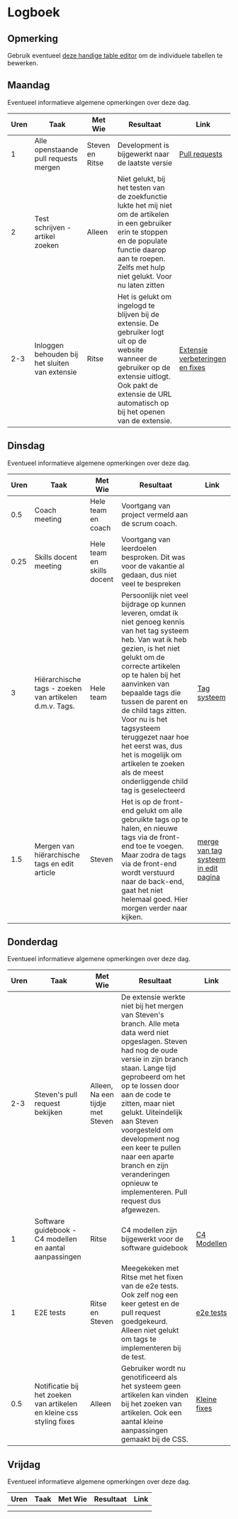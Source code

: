 # Logboek

## Opmerking
Gebruik eventueel [deze handige table editor](https://www.tablesgenerator.com/markdown_tables) om de individuele tabellen te bewerken.

## Maandag
Eventueel informatieve algemene opmerkingen over deze dag.

| Uren | Taak                                           | Met Wie         | Resultaat                                                                                                                                                                                                         | Link                                                                                                                                       |
|------|------------------------------------------------|-----------------|-------------------------------------------------------------------------------------------------------------------------------------------------------------------------------------------------------------------|--------------------------------------------------------------------------------------------------------------------------------------------|
| 1    | Alle openstaande pull requests mergen          | Steven en Ritse | Development is bijgewerkt naar de laatste versie                                                                                                                                                                  | [Pull requests](https://github.com/HANICA-DWA/sep2020-project-pardellos/commit/b0146a7afa8660409f13d8173a174d553316434b)                   |
| 2    | Test schrijven - artikel zoeken                | Alleen          | Niet gelukt, bij het testen van de zoekfunctie lukte het mij niet om de artikelen in een gebruiker erin te stoppen en de populate functie daarop aan te roepen. Zelfs met hulp niet gelukt. Voor nu laten zitten  |                                                                                                                                            |
| 2-3  | Inloggen behouden bij het sluiten van extensie | Ritse           | Het is gelukt om ingelogd te blijven bij de extensie. De gebruiker logt uit op de website wanneer de gebruiker op de extensie uitlogt. Ook pakt de extensie de URL automatisch op bij het openen van de extensie. | [Extensie verbeteringen en fixes](https://github.com/HANICA-DWA/sep2020-project-pardellos/commit/0db8d77ad6e26b0f52602782255cb13458681dda) |


## Dinsdag
Eventueel informatieve algemene opmerkingen over deze dag.

| Uren | Taak                                                    | Met Wie                    | Resultaat                                                                                                                                                                                                                                                                               | Link                                                                                                                                            |
|------|---------------------------------------------------------|----------------------------|-----------------------------------------------------------------------------------------------------------------------------------------------------------------------------------------------------------------------------------------------------------------------------------------|-------------------------------------------------------------------------------------------------------------------------------------------------|
| 0.5  | Coach meeting                                           | Hele team en coach         | Voortgang van project vermeld aan de scrum coach.                                                                                                                                                                                                                                       |                                                                                                                                                 |
| 0.25 | Skills docent meeting                                   | Hele team en skills docent | Voortgang van leerdoelen besproken. Dit was voor de vakantie al gedaan, dus niet veel te bespreken                                                                                                                                                                                      |                                                                                                                                                 |
| 3    | Hiërarchische tags -  zoeken van artikelen d.m.v. Tags. | Hele team                  | Persoonlijk niet veel bijdrage op kunnen leveren, omdat ik niet genoeg kennis van het tag systeem heb. Van wat ik heb gezien, is het niet gelukt om de correcte artikelen op te halen bij het aanvinken van bepaalde tags die tussen de parent en de child tags zitten. Voor nu is het tagsysteem teruggezet naar hoe het eerst was, dus het is mogelijk om artikelen te zoeken als de meest onderliggende child tag is geselecteerd | [Tag systeem](https://github.com/HANICA-DWA/sep2020-project-pardellos/commit/7aa27da94f6a95dadde3a1060eda47965d42b0d3)                          |
| 1.5  | Mergen van hiërarchische tags en edit article           | Steven                     | Het is op de front-end gelukt om alle gebruikte tags op te halen,  en nieuwe tags via de front-end toe te voegen. Maar zodra de tags via de front-end wordt verstuurd naar de back-end, gaat het niet helemaal goed. Hier morgen verder naar kijken.                                    | [merge van tag systeem in edit pagina](https://github.com/HANICA-DWA/sep2020-project-pardellos/commit/e0d24798c382d211299b30e5524915d41a863f29) |

## Donderdag
Eventueel informatieve algemene opmerkingen over deze dag.

| Uren | Taak                                                                 | Met Wie                          | Resultaat                                                                                                                                                                                                                                                                                                                                                                                                                  | Link                                                                                                                    |
|------|----------------------------------------------------------------------|----------------------------------|----------------------------------------------------------------------------------------------------------------------------------------------------------------------------------------------------------------------------------------------------------------------------------------------------------------------------------------------------------------------------------------------------------------------------|-------------------------------------------------------------------------------------------------------------------------|
| 2-3  | Steven's pull request bekijken                                       | Alleen, Na een tijdje met Steven | De extensie werkte niet bij het mergen van Steven's branch. Alle meta data werd niet opgeslagen.  Steven had nog de oude versie in zijn branch staan. Lange tijd geprobeerd om het op te lossen door aan de code te zitten, maar niet gelukt. Uiteindelijk aan Steven voorgesteld om development nog een keer te pullen naar een aparte branch en zijn veranderingen opnieuw te implementeren. Pull request dus afgewezen. |                                                                                                                         |
| 1    | Software guidebook -  C4 modellen en aantal aanpassingen             | Ritse                            | C4 modellen zijn bijgewerkt voor de software guidebook                                                                                                                                                                                                                                                                                                                                                                     | [C4 Modellen](https://github.com/HANICA-DWA/sep2020-project-pardellos/commit/2b12f24cb9fe6eb39347ce647f3e7afca54d1c71)  |
| 1    | E2E tests                                                            | Ritse en Steven                  | Meegekeken met Ritse met het fixen van de e2e tests. Ook zelf nog een keer getest en de pull request goedgekeurd. Alleen niet gelukt om tags te implementeren bij de test.                                                                                                                                                                                                                                                 | [e2e tests](https://github.com/HANICA-DWA/sep2020-project-pardellos/commit/9d6f2b715a6cc0588b3093d03a5bd27e9bd4602c)    |
| 0.5  | Notificatie bij het zoeken van artikelen en kleine css styling fixes | Alleen                           | Gebruiker wordt nu genotificeerd als het systeem geen artikelen kan vinden bij het zoeken van artikelen. Ook een aantal kleine aanpassingen gemaakt bij de CSS.                                                                                                                                                                                                                                                            | [Kleine fixes](https://github.com/HANICA-DWA/sep2020-project-pardellos/commit/2d4ff86384810d3f05a1570b5642a9ba199ed43a) |

## Vrijdag
Eventueel informatieve algemene opmerkingen over deze dag.

| Uren | Taak | Met Wie | Resultaat | Link |
|------|------|---------|-----------|------|
|  |  |  |  |  |
|  |  |  |  |  |
